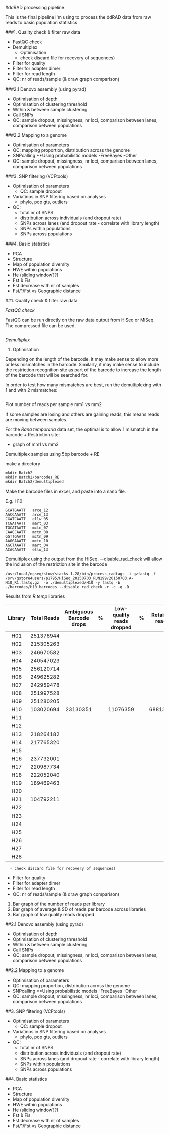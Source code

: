 #ddRAD processing pipeline  

This is the final pipeline I'm using to process the ddRAD data from raw reads to basic population statistics

###1. Quality check & filter raw data
  - FastQC check
  - Demultiplex 
      - Optimisation
      - check discard file for recovery of sequences)
  - Filter for quality
  - Filter for adapter dimer
  - Filter for read length
  - QC: nr of reads/sample (& draw graph comparison)
  
###2.1 Denovo assembly (using pyrad)
  - Optimisation of depth
  - Optimisation of clustering threshold
  - Within & between sample clustering
  - Call SNPs
  - QC: sample dropout, missingness, nr loci, comparison between lanes, comparison between populations
  
###2.2 Mapping to a genome
  - Optimisation of parameters
  - QC: mapping proportion, distribution across the genome
  - SNPcalling **Using probabilistic models 
    -FreeBayes
    -Other
  - QC: sample dropout, missingness, nr loci, comparison between lanes, comparison between populations
  
###3. SNP filtering (VCFtools)
  - Optimisation of parameters
    - QC: sample dropout
  - Variatinos in SNP filtering based on analyses
    - phylo, pop gts, outliers
  - QC: 
      - total nr of SNPS
      - distribution across individuals (and dropout rate)
      - SNPs across lanes (and dropout rate - correlate with library length)
      - SNPs within populations
      - SNPs across populations
      
###4. Basic statistics
  - PCA
  - Structure
  - Map of population diversity
  - HWE within populations
  - He (sliding window??)
  - Fst & Fis
  - Fst decrease with nr of samples
  - Fst/1/Fst vs Geographic distance
  
  
  
  
##1. Quality check & filter raw data
  
*FastQC check*

FastQC can be run directly on the raw data output from HiSeq or MiSeq. The compressed file can be used. 
```
```



*Demultiplex*

1. Optimisation

Depending on the length of the barcode, it may make sense to allow more or less mismatches in the barcode. 
Similarly, it may make sense to include the restriction recognition site as part of the barcode to increase the length of the barcode that will be searched for. 

In order to test how many mismatches are best, run the demultiplexing with 1 and with 2 mismatches: 
```
```

Plot number of reads per sample mm1 vs mm2

If some samples are losing and others are gaining reads, this means reads are moving between samples. 


For the *Rana temporaria* data set, the optimal is to allow 1 mismatch in the barcode + Restriction site: 

- graph of mm1 vs mm2

Demultiplex samples using 5bp barcode + RE

make a directory 
```
mkdir Batch2
mkdir Batch2/barcodes_RE
mkdir Batch2/demultiplexed
```

Make the barcode files in excel, and paste into a nano file. 

E.g. H10:
```
GCATGAATT	arce_12
AACCAAATT	arce_13
CGATCAATT	ellw_05
TCGATAATT	mart_03
TGCATAATT	mctn_07
CAACCAATT	mctn_08
GGTTGAATT	mctn_09
AAGGAAATT	mctn_10
AGCTAAATT	mart_04
ACACAAATT	ellw_13
```


Demultiplex using the output from the HiSeq. 
--disable_rad_check will allow the inclusion of the restriction site in the barcode
```
/usr/local/ngseq/stow/stacks-1.28/bin/process_radtags -i gzfastq -f /srv/gstore4users/p1795/HiSeq_20150703_RUN199/20150703.A-H10_R1.fastq.gz  -o ./demultiplexed/H10 -y fastq -b ./barcodes/H10_barcodes --disable_rad_check -r -c -q -D
```

Results from *R.temp* libraries

Library | Total Reads | Ambiguous Barcode drops |%| Low-quality reads dropped |%| Retained reads|%
:---:|:---:|:---:|:---:|:---:|:---:|:---:|:---:
H01|251376944||||||
H02|215305263||||||
H03|246670582||||||
H04|240547023||||||
H05|256120714||||||
H06|249625282||||||
H07|242959478||||||
H08|251997528||||||
H09|251280205||||||
H10 | 103020694 | 23130351||11076359||68813984|
H11|||||||
H12|||||||
H13 |218264182||||||
H14 |217765320||||||
H15|||||||
H16|237732001||||||
H17|220987734||||||
H18|222052040||||||
H19|189469463||||||
H20|||||||
H21|104792211||||||
H22|||||||
H23|||||||
H24|||||||
H25|||||||
H26|||||||
H27|||||||
H28|||||||




      - check discard file for recovery of sequences)



  - Filter for quality
  - Filter for adapter dimer
  - Filter for read length
  - QC: nr of reads/sample (& draw graph comparison)
  
1. Bar graph of the number of reads per library
2. Bar graph of average & SD of reads per barcode across libraries
3. Bar graph of low quality reads dropped



##2.1 Denovo assembly (using pyrad)
  - Optimisation of depth
  - Optimisation of clustering threshold
  - Within & between sample clustering
  - Call SNPs
  - QC: sample dropout, missingness, nr loci, comparison between lanes, comparison between populations
  
##2.2 Mapping to a genome
  - Optimisation of parameters
  - QC: mapping proportion, distribution across the genome
  - SNPcalling **Using probabilistic models 
    -FreeBayes
    -Other
  - QC: sample dropout, missingness, nr loci, comparison between lanes, comparison between populations
  
##3. SNP filtering (VCFtools)
  - Optimisation of parameters
    - QC: sample dropout
  - Variatinos in SNP filtering based on analyses
    - phylo, pop gts, outliers
  - QC: 
      - total nr of SNPS
      - distribution across individuals (and dropout rate)
      - SNPs across lanes (and dropout rate - correlate with library length)
      - SNPs within populations
      - SNPs across populations
      
##4. Basic statistics
  - PCA
  - Structure
  - Map of population diversity
  - HWE within populations
  - He (sliding window??)
  - Fst & Fis
  - Fst decrease with nr of samples
  - Fst/1/Fst vs Geographic distance
